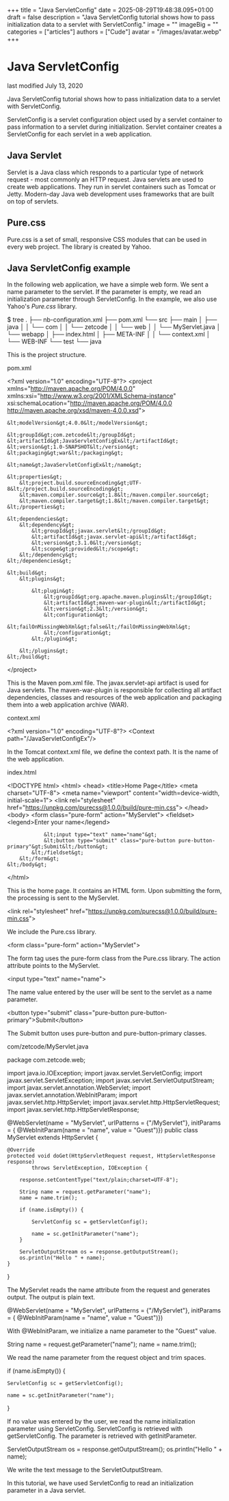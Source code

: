 +++
title = "Java ServletConfig"
date = 2025-08-29T19:48:38.095+01:00
draft = false
description = "Java ServletConfig tutorial shows how to pass initialization data to a servlet with ServletConfig."
image = ""
imageBig = ""
categories = ["articles"]
authors = ["Cude"]
avatar = "/images/avatar.webp"
+++

# Java ServletConfig

last modified July 13, 2020 

Java ServletConfig tutorial shows how to pass initialization data to a servlet with ServletConfig.

ServletConfig is a servlet configuration object used by a 
servlet container to pass information to a servlet during initialization.
Servlet container creates a ServletConfig for each servlet in 
a web application.

## Java Servlet

Servlet is a Java class which responds to a particular type of 
network request - most commonly an HTTP request. Java servlets are used to
create web applications. They run in servlet containers such as Tomcat or Jetty. 
Modern-day Java web development uses frameworks that are built on top of servlets.

## Pure.css

Pure.css is a set of small, responsive CSS modules 
that can be used in every web project. The library is created by Yahoo.

## Java ServletConfig example

In the following web application, we have a simple web form. We sent a name parameter
to the servlet. If the parameter is empty, we read an initialization parameter through 
ServletConfig. In the example, we also use Yahoo's *Pure.css* library.

$ tree
.
├── nb-configuration.xml
├── pom.xml
└── src
    ├── main
    │   ├── java
    │   │   └── com
    │   │       └── zetcode
    │   │           └── web
    │   │               └── MyServlet.java
    │   └── webapp
    │       ├── index.html
    │       ├── META-INF
    │       │   └── context.xml
    │       └── WEB-INF
    └── test
        └── java

This is the project structure.

pom.xml
  

&lt;?xml version="1.0" encoding="UTF-8"?&gt;
&lt;project xmlns="http://maven.apache.org/POM/4.0.0" 
         xmlns:xsi="http://www.w3.org/2001/XMLSchema-instance" 
         xsi:schemaLocation="http://maven.apache.org/POM/4.0.0 
http://maven.apache.org/xsd/maven-4.0.0.xsd"&gt;
    
    &lt;modelVersion&gt;4.0.0&lt;/modelVersion&gt;

    &lt;groupId&gt;com.zetcode&lt;/groupId&gt;
    &lt;artifactId&gt;JavaServletConfigEx&lt;/artifactId&gt;
    &lt;version&gt;1.0-SNAPSHOT&lt;/version&gt;
    &lt;packaging&gt;war&lt;/packaging&gt;

    &lt;name&gt;JavaServletConfigEx&lt;/name&gt;

    &lt;properties&gt;
        &lt;project.build.sourceEncoding&gt;UTF-8&lt;/project.build.sourceEncoding&gt;
        &lt;maven.compiler.source&gt;1.8&lt;/maven.compiler.source&gt;
        &lt;maven.compiler.target&gt;1.8&lt;/maven.compiler.target&gt;
    &lt;/properties&gt;
    
    &lt;dependencies&gt;
        &lt;dependency&gt;
            &lt;groupId&gt;javax.servlet&lt;/groupId&gt;
            &lt;artifactId&gt;javax.servlet-api&lt;/artifactId&gt;
            &lt;version&gt;3.1.0&lt;/version&gt;
            &lt;scope&gt;provided&lt;/scope&gt;
        &lt;/dependency&gt;
    &lt;/dependencies&gt;

    &lt;build&gt;
        &lt;plugins&gt;

            &lt;plugin&gt;
                &lt;groupId&gt;org.apache.maven.plugins&lt;/groupId&gt;
                &lt;artifactId&gt;maven-war-plugin&lt;/artifactId&gt;
                &lt;version&gt;2.3&lt;/version&gt;
                &lt;configuration&gt;
                    &lt;failOnMissingWebXml&gt;false&lt;/failOnMissingWebXml&gt;
                &lt;/configuration&gt;
            &lt;/plugin&gt;

        &lt;/plugins&gt;
    &lt;/build&gt;

&lt;/project&gt;

This is the Maven pom.xml file. The javax.servlet-api artifact is
used for Java servlets. The maven-war-plugin is responsible for collecting all 
artifact dependencies, classes and resources of the web application and packaging them 
into a web application archive (WAR).

context.xml
  

&lt;?xml version="1.0" encoding="UTF-8"?&gt;
&lt;Context path="/JavaServletConfigEx"/&gt;

In the Tomcat context.xml file, we define the context path. It
is the name of the web application.

index.html
  

&lt;!DOCTYPE html&gt;
&lt;html&gt;
    &lt;head&gt;
        &lt;title&gt;Home Page&lt;/title&gt;
        &lt;meta charset="UTF-8"&gt;
        &lt;meta name="viewport" content="width=device-width, initial-scale=1"&gt;
        &lt;link rel="stylesheet" href="https://unpkg.com/purecss@1.0.0/build/pure-min.css"&gt;
    &lt;/head&gt;
    &lt;body&gt;
        &lt;form class="pure-form" action="MyServlet"&gt;
            &lt;fieldset&gt;
                &lt;legend&gt;Enter your name&lt;/legend&gt;

                &lt;input type="text" name="name"&gt;
                &lt;button type="submit" class="pure-button pure-button-primary"&gt;Submit&lt;/button&gt;
            &lt;/fieldset&gt;
        &lt;/form&gt;
    &lt;/body&gt;
&lt;/html&gt;

This is the home page. It contains an HTML form. Upon submitting the form,
the processing is sent to the MyServlet.

&lt;link rel="stylesheet" href="https://unpkg.com/purecss@1.0.0/build/pure-min.css"&gt;

We include the Pure.css library.

&lt;form class="pure-form" action="MyServlet"&gt;

The form tag uses the pure-form class from the Pure.css
library. The action attribute points to the MyServlet.

&lt;input type="text" name="name"&gt;

The name value entered by the user will be sent to the servlet as a name parameter.

&lt;button type="submit" class="pure-button pure-button-primary"&gt;Submit&lt;/button&gt;

The Submit button uses pure-button and pure-button-primary classes.

com/zetcode/MyServlet.java
  

package com.zetcode.web;

import java.io.IOException;
import javax.servlet.ServletConfig;
import javax.servlet.ServletException;
import javax.servlet.ServletOutputStream;
import javax.servlet.annotation.WebServlet;
import javax.servlet.annotation.WebInitParam;
import javax.servlet.http.HttpServlet;
import javax.servlet.http.HttpServletRequest;
import javax.servlet.http.HttpServletResponse;

@WebServlet(name = "MyServlet", urlPatterns = {"/MyServlet"}, initParams = {
    @WebInitParam(name = "name", value = "Guest")})
public class MyServlet extends HttpServlet {

    @Override
    protected void doGet(HttpServletRequest request, HttpServletResponse response)
            throws ServletException, IOException {

        response.setContentType("text/plain;charset=UTF-8");

        String name = request.getParameter("name");
        name = name.trim();
        
        if (name.isEmpty()) {

            ServletConfig sc = getServletConfig();

            name = sc.getInitParameter("name");
        }

        ServletOutputStream os = response.getOutputStream();
        os.println("Hello " + name);
    }
}

The MyServlet reads the name attribute from the request and
generates output. The output is plain text.

@WebServlet(name = "MyServlet", urlPatterns = {"/MyServlet"}, initParams = {
    @WebInitParam(name = "name", value = "Guest")})

With @WebInitParam, we initialize a name parameter
to the "Guest" value.

String name = request.getParameter("name");
name = name.trim();

We read the name parameter from the request object and trim spaces.

if (name.isEmpty()) {

    ServletConfig sc = getServletConfig();

    name = sc.getInitParameter("name");
}

If no value was entered by the user, we read the name 
initialization parameter using ServletConfig. ServletConfig 
is retrieved with getServletConfig. The parameter is retrieved with 
getInitParameter.

ServletOutputStream os = response.getOutputStream();
os.println("Hello " + name);

We write the text message to the ServletOutputStream.

In this tutorial, we have used ServletConfig to read an
initialization parameter in a Java servlet.